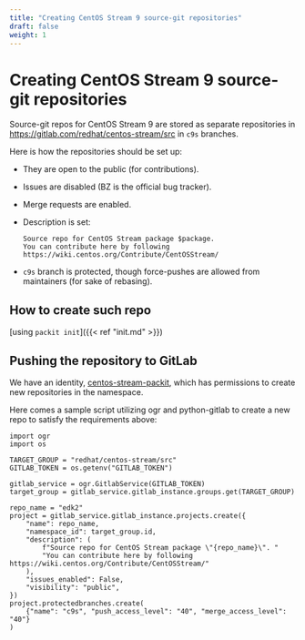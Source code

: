 ```yaml
---
title: "Creating CentOS Stream 9 source-git repositories"
draft: false
weight: 1
---
```


# Creating CentOS Stream 9 source-git repositories

Source-git repos for CentOS Stream 9 are stored as separate repositories in
https://gitlab.com/redhat/centos-stream/src in `c9s` branches.

Here is how the repositories should be set up:

* They are open to the public (for contributions).

* Issues are disabled (BZ is the official bug tracker).

* Merge requests are enabled.

* Description is set:
  ```
  Source repo for CentOS Stream package $package.
  You can contribute here by following https://wiki.centos.org/Contribute/CentOSStream/
  ```

* `c9s` branch is protected, though force-pushes are allowed from maintainers (for sake of rebasing).


## How to create such repo

[using `packit init`]({{< ref "init.md" >}})


## Pushing the repository to GitLab

We have an identity,
[centos-stream-packit](https://gitlab.com/centos-stream-packit), which has
permissions to create new repositories in the namespace.

Here comes a sample script utilizing ogr and python-gitlab to create a new repo
to satisfy the requirements above:
```
import ogr
import os

TARGET_GROUP = "redhat/centos-stream/src"
GITLAB_TOKEN = os.getenv("GITLAB_TOKEN")

gitlab_service = ogr.GitlabService(GITLAB_TOKEN)
target_group = gitlab_service.gitlab_instance.groups.get(TARGET_GROUP)

repo_name = "edk2"
project = gitlab_service.gitlab_instance.projects.create({
    "name": repo_name,
    "namespace_id": target_group.id,
    "description": (
        f"Source repo for CentOS Stream package \"{repo_name}\". "
        "You can contribute here by following https://wiki.centos.org/Contribute/CentOSStream/"
    ),
    "issues_enabled": False,
    "visibility": "public",
})
project.protectedbranches.create(
    {"name": "c9s", "push_access_level": "40", "merge_access_level": "40"}
)
```
